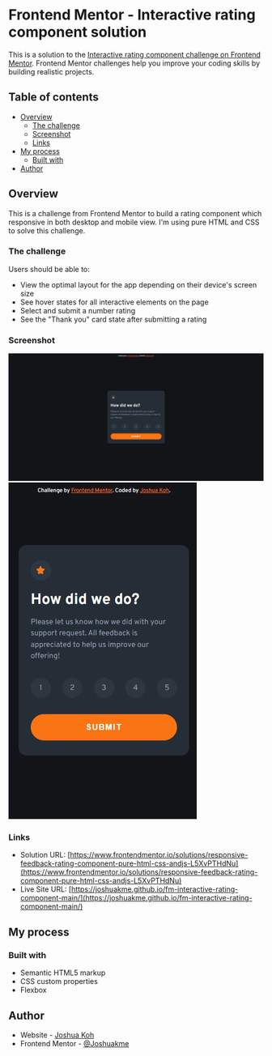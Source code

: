 # Frontend Mentor - Interactive rating component solution

This is a solution to the [Interactive rating component challenge on Frontend Mentor](https://www.frontendmentor.io/challenges/interactive-rating-component-koxpeBUmI). Frontend Mentor challenges help you improve your coding skills by building realistic projects.

## Table of contents

- [Overview](#overview)
  - [The challenge](#the-challenge)
  - [Screenshot](#screenshot)
  - [Links](#links)
- [My process](#my-process)
  - [Built with](#built-with)
- [Author](#author)

## Overview

This is a challenge from Frontend Mentor to build a rating component which responsive in both desktop and mobile view. I'm using pure HTML and CSS to solve this challenge.

### The challenge

Users should be able to:

- View the optimal layout for the app depending on their device's screen size
- See hover states for all interactive elements on the page
- Select and submit a number rating
- See the "Thank you" card state after submitting a rating

### Screenshot

![Desktop View](./design/desktop-screenshot.jpg)
![Mobile View](./design/mobile-screenshot.jpg)

### Links

- Solution URL: [https://www.frontendmentor.io/solutions/responsive-feedback-rating-component-pure-html-css-andjs-L5XvPTHdNu](https://www.frontendmentor.io/solutions/responsive-feedback-rating-component-pure-html-css-andjs-L5XvPTHdNu)
- Live Site URL: [https://joshuakme.github.io/fm-interactive-rating-component-main/](https://joshuakme.github.io/fm-interactive-rating-component-main/)

## My process

### Built with

- Semantic HTML5 markup
- CSS custom properties
- Flexbox

## Author

- Website - [Joshua Koh](https://github.com/Joshuakme)
- Frontend Mentor - [@Joshuakme](https://www.frontendmentor.io/profile/Joshuakme)
